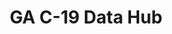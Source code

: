 ---
layout: post
categories: SWGA
title: "GA C-19 Data Hub"
title_link: "https://covid-gagio.hub.arcgis.com/"
---